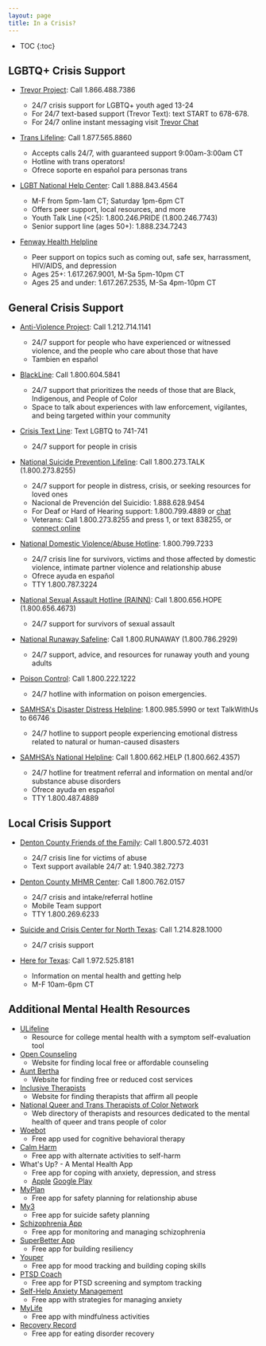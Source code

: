 ```yaml
---
layout: page
title: In a Crisis?
---
```


* TOC
{:toc}

## LGBTQ+ Crisis Support
- [Trevor Project](https://www.thetrevorproject.org/get-help-now/):
Call 1.866.488.7386
    - 24/7 crisis support for LGBTQ+ youth aged 13-24
    - For 24/7 text-based support (Trevor Text): text START to 678-678.
    - For 24/7 online instant messaging visit
    [Trevor Chat](https://www.thetrevorproject.org/help)

- [Trans Lifeline](https://www.translifeline.org/): Call 1.877.565.8860
    - Accepts calls 24/7, with guaranteed support 9:00am-3:00am CT
    - Hotline with trans operators!
    - Ofrece soporte en español para personas trans

- [LGBT National Help Center](http://glbtnationalhelpcenter.org):
Call 1.888.843.4564
    - M-F from 5pm-1am CT; Saturday 1pm-6pm CT
    - Offers peer support, local resources, and more
    - Youth Talk Line (<25): 1.800.246.PRIDE (1.800.246.7743)
    - Senior support line (ages 50+): 1.888.234.7243

- [Fenway Health Helpline](http://fenwayhealth.org/care/wellness-resources/help-lines/)
    - Peer support on topics such as coming out, safe sex, harrassment,
    HIV/AIDS, and depression
    - Ages 25+: 1.617.267.9001, M-Sa 5pm-10pm CT
    - Ages 25 and under: 1.617.267.2535, M-Sa 4pm-10pm CT


## General Crisis Support
- [Anti-Violence Project](https://avp.org/get-help/call-our-hotline/):
Call 1.212.714.1141
    - 24/7 support for people who have experienced or witnessed violence, and
    the people who care about those that have
    - Tambien en español

- [BlackLine](https://www.callblackline.com/): Call 1.800.604.5841
    - 24/7 support that prioritizes the needs of those that are Black,
    Indigenous, and People of Color
    - Space to talk about experiences with law enforcement, vigilantes, and
    being targeted within your community

- [Crisis Text Line](https://www.crisistextline.org/): Text LGBTQ to 741-741
    - 24/7 support for people in crisis

- [National Suicide Prevention Lifeline](https://suicidepreventionlifeline.org/):
Call 1.800.273.TALK (1.800.273.8255)
    - 24/7 support for people in distress, crisis, or seeking resources for
    loved ones
    - Nacional de Prevención del Suicidio: 1.888.628.9454
    - For Deaf or Hard of Hearing support: 1.800.799.4889 or
    [chat](https://suicidepreventionlifeline.org/chat/)
    - Veterans: Call 1.800.273.8255 and press 1, or text 838255, or
    [connect online](https://www.veteranscrisisline.net/get-help/chat/)

- [National Domestic Violence/Abuse Hotline](https://www.thehotline.org):
1.800.799.7233
    - 24/7 crisis line for survivors, victims and those affected by domestic
    violence, intimate partner violence and relationship abuse
    - Ofrece ayuda en español
    - TTY 1.800.787.3224

- [National Sexual Assault Hotline (RAINN)](https://www.rainn.org):
Call 1.800.656.HOPE (1.800.656.4673)
    - 24/7 support for survivors of sexual assault

- [National Runaway Safeline](https://www.1800runaway.org/): Call
1.800.RUNAWAY (1.800.786.2929)
    - 24/7 support, advice, and resources for runaway youth and young adults

- [Poison Control](https://www.webpoisoncontrol.org/): Call 1.800.222.1222
    - 24/7 hotline with information on poison emergencies.

- [SAMHSA's Disaster Distress Helpline](https://www.samhsa.gov/find-help/disaster-distress-helpline):
1.800.985.5990 or text TalkWithUs to 66746
    - 24/7 hotline to support people experiencing emotional distress related
    to natural or human-caused disasters

- [SAMHSA’s National Helpline](https://www.samhsa.gov/find-help/national-helpline):
Call 1.800.662.HELP (1.800.662.4357)
    - 24/7 hotline for treatment referral and information on mental and/or
    substance abuse disorders
    - Ofrece ayuda en español
    - TTY 1.800.487.4889

## Local Crisis Support

- [Denton County Friends of the Family](https://www.dcfof.org/):
Call 1.800.572.4031
    - 24/7 crisis line for victims of abuse
    - Text support available 24/7 at: 1.940.382.7273

- [Denton County MHMR Center](http://www.dentonmhmr.org/index.html): Call
1.800.762.0157
    - 24/7 crisis and intake/referral hotline
    - Mobile Team support
    - TTY 1.800.269.6233

- [Suicide and Crisis Center for North Texas](https://www.sccenter.org/):
Call 1.214.828.1000
    - 24/7 crisis support

- [Here for Texas](https://www.herefortexas.com/Get-Help-Now.html): Call
1.972.525.8181
    - Information on mental health and getting help
    - M-F 10am-6pm CT

## Additional Mental Health Resources

- [ULifeline](http://www.ulifeline.org/)
    - Resource for college mental health with a symptom self-evaluation tool
- [Open Counseling](https://www.opencounseling.com/)
    - Website for finding local free or affordable counseling
- [Aunt Bertha](https://www.auntbertha.com/)
    - Website for finding free or reduced cost services
- [Inclusive Therapists](https://www.inclusivetherapists.com/)
    - Website for finding therapists that affirm all people
- [National Queer and Trans Therapists of Color Network](https://www.nqttcn.com/)
    - Web directory of therapists and resources dedicated to the mental health
    of queer and trans people of color
- [Woebot](https://woebot.io/)
    - Free app used for cognitive behavioral therapy
- [Calm Harm](https://calmharm.co.uk/)
    - Free app with alternate activities to self-harm
- What's Up? - A Mental Health App
    - Free app for coping with anxiety, depression, and stress
    - [Apple](https://apps.apple.com/us/app/id968251160?mt=8)
    [Google Play](https://play.google.com/store/apps/details?id=com.jacksontempra.apps.whatsup&hl=en_US)
- [MyPlan](https://www.myplanapp.org/home)
    - Free app for safety planning for relationship abuse
- [My3](https://my3app.org/)
    - Free app for suicide safety planning
- [Schizophrenia App](https://sardaa.org/schizophrenia-app/)
    - Free app for monitoring and managing schizophrenia
- [SuperBetter App](https://www.superbetter.com/)
    - Free app for building resiliency
- [Youper](https://www.youper.ai/)
    - Free app for mood tracking and building coping skills
- [PTSD Coach](https://www.ptsd.va.gov/appvid/mobile/ptsdcoach_app.asp)
    - Free app for PTSD screening and symptom tracking
- [Self-Help Anxiety Management](https://sam-app.org.uk/)
    - Free app with strategies for managing anxiety
- [MyLife](https://my.life/)
    - Free app with mindfulness activities
- [Recovery Record](https://www.recoveryrecord.com/patient_overview)
    - Free app for eating disorder recovery
